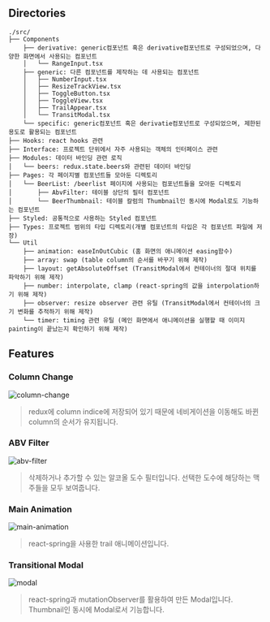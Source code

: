 ## Directories

```
./src/
├── Components
    ├── derivative: generic컴포넌트 혹은 derivative컴포넌트로 구성되었으며, 다양한 화면에서 사용되는 컴포넌트
    │   └── RangeInput.tsx
    ├── generic: 다른 컴포넌트를 제작하는 데 사용되는 컴포넌트
    │   ├── NumberInput.tsx
    │   ├── ResizeTrackView.tsx
    │   ├── ToggleButton.tsx
    │   ├── ToggleView.tsx
    │   ├── TrailAppear.tsx
    │   └── TransitModal.tsx
    └── specific: generic컴포넌트 혹은 derivatie컴포넌트로 구성되었으며, 제한된 용도로 활용되는 컴포넌트
├── Hooks: react hooks 관련
├── Interface: 프로젝트 단위에서 자주 사용되는 객체의 인터페이스 관련
├── Modules: 데이터 바인딩 관련 로직
│   └── beers: redux.state.beers와 관련된 데이터 바인딩
├── Pages: 각 페이지별 컴포넌트들 모아둔 디렉토리
│   └── BeerList: /beerlist 페이지에 사용되는 컴포넌트들을 모아둔 디렉토리
│       ├── AbvFilter: 테이블 상단의 필터 컴포넌트
│       └── BeerThumbnail: 테이블 칼럼의 Thumbnail인 동시에 Modal로도 기능하는 컴포넌트
├── Styled: 공통적으로 사용하는 Styled 컴포넌트
├── Types: 프로젝트 범위의 타입 디렉토리(개별 컴포넌트의 타입은 각 컴포넌트 파일에 저장)
└── Util
    ├── animation: easeInOutCubic (홈 화면의 애니메이션 easing함수)
    ├── array: swap (table column의 순서를 바꾸기 위해 제작)
    ├── layout: getAbsoluteOffset (TransitModal에서 컨테이너의 절대 위치를 파악하기 위해 제작)
    ├── number: interpolate, clamp (react-spring의 값을 interpolation하기 위해 제작)
    ├── observer: resize observer 관련 유틸 (TransitModal에서 컨테이너의 크기 변화를 추적하기 위해 제작)
    └── timer: timing 관련 유틸 (메인 화면에서 애니메이션을 실행할 때 이미지 painting이 끝났는지 확인하기 위해 제작)
```

## Features

### Column Change
![column-change](https://user-images.githubusercontent.com/24871544/131306837-b9e13f8b-2db3-4629-9894-47b723a0711d.gif)
> redux에 column indice에 저장되어 있기 때문에 네비게이션을 이동해도 바뀐 column의 순서가 유지됩니다.


### ABV Filter
![abv-filter](https://user-images.githubusercontent.com/24871544/131306828-195f1b68-c11b-4eac-aced-99b4aa26cdea.gif)
> 삭제하거나 추가할 수 있는 알코올 도수 필터입니다. 선택한 도수에 해당하는 맥주들을 모두 보여줍니다.


### Main Animation
![main-animation](https://user-images.githubusercontent.com/24871544/131306845-baefb215-4c41-4476-b5de-6b79151c261a.gif)
> react-spring을 사용한 trail 애니메이션입니다.


### Transitional Modal
![modal](https://user-images.githubusercontent.com/24871544/131306579-f911ce59-ebfb-4659-91ef-e124fb0600d0.gif)
> react-spring과 mutationObserver를 활용하여 만든 Modal입니다. Thumbnail인 동시에 Modal로서 기능합니다.


